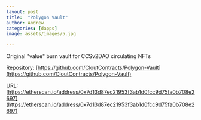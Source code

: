 ```yaml
---
layout: post
title:  "Polygon Vault"
author: Andrew
categories: [dapps]
image: assets/images/5.jpg

---
```

Original "value" burn vault for CCSv2DAO circulating NFTs

Repository: [https://github.com/CloutContracts/Polygon-Vault](https://github.com/CloutContracts/Polygon-Vault)

URL: [https://etherscan.io/address/0x7d13d87ec21953f3ab1d0fcc9d75fa0b708e2697](https://etherscan.io/address/0x7d13d87ec21953f3ab1d0fcc9d75fa0b708e2697)
